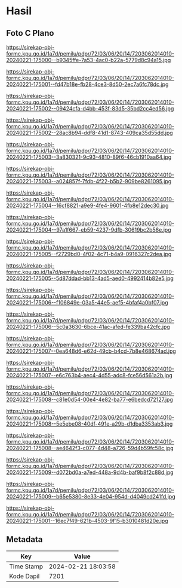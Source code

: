 # Hasil

## Foto C Plano

https://sirekap-obj-formc.kpu.go.id/1a7d/pemilu/pdpr/72/03/06/20/14/7203062014010-20240221-175000--b9345ffe-7a53-4ac0-b22a-5779d8c94a15.jpg

https://sirekap-obj-formc.kpu.go.id/1a7d/pemilu/pdpr/72/03/06/20/14/7203062014010-20240221-175001--fd47b18e-fb28-4ce3-8d50-2ec7a6fc78dc.jpg

https://sirekap-obj-formc.kpu.go.id/1a7d/pemilu/pdpr/72/03/06/20/14/7203062014010-20240221-175002--09424cfa-d4bb-453f-83d5-35bd2cc4ed56.jpg

https://sirekap-obj-formc.kpu.go.id/1a7d/pemilu/pdpr/72/03/06/20/14/7203062014010-20240221-175002--28ac8b94-ddf8-41d1-8743-409ca35d55dd.jpg

https://sirekap-obj-formc.kpu.go.id/1a7d/pemilu/pdpr/72/03/06/20/14/7203062014010-20240221-175003--3a830321-9c93-4810-89f6-46cb1910aa64.jpg

https://sirekap-obj-formc.kpu.go.id/1a7d/pemilu/pdpr/72/03/06/20/14/7203062014010-20240221-175003--a024857f-7fdb-4f22-b5b2-909be8261095.jpg

https://sirekap-obj-formc.kpu.go.id/1a7d/pemilu/pdpr/72/03/06/20/14/7203062014010-20240221-175004--16cf8821-a9e9-4fe4-9601-4fb8e12dec30.jpg

https://sirekap-obj-formc.kpu.go.id/1a7d/pemilu/pdpr/72/03/06/20/14/7203062014010-20240221-175004--97a1f667-eb59-4237-9dfb-30619bc2b56e.jpg

https://sirekap-obj-formc.kpu.go.id/1a7d/pemilu/pdpr/72/03/06/20/14/7203062014010-20240221-175005--f2729bd0-4f02-4c71-b4a9-0916327c2dea.jpg

https://sirekap-obj-formc.kpu.go.id/1a7d/pemilu/pdpr/72/03/06/20/14/7203062014010-20240221-175005--5d87ddad-bb13-4ad5-aed0-4992414b82e5.jpg

https://sirekap-obj-formc.kpu.go.id/1a7d/pemilu/pdpr/72/03/06/20/14/7203062014010-20240221-175006--f106849e-03a5-44e5-aef5-4bfaf4a0bf07.jpg

https://sirekap-obj-formc.kpu.go.id/1a7d/pemilu/pdpr/72/03/06/20/14/7203062014010-20240221-175006--5c0a3630-6bce-41ac-afed-fe339ba42cfc.jpg

https://sirekap-obj-formc.kpu.go.id/1a7d/pemilu/pdpr/72/03/06/20/14/7203062014010-20240221-175007--0ea648d6-e62d-49cb-b4cd-7b8e468674ad.jpg

https://sirekap-obj-formc.kpu.go.id/1a7d/pemilu/pdpr/72/03/06/20/14/7203062014010-20240221-175007--e6c763b4-aec4-4d55-adc8-fce56d561a2b.jpg

https://sirekap-obj-formc.kpu.go.id/1a7d/pemilu/pdpr/72/03/06/20/14/7203062014010-20240221-175008--c81e0d54-00e4-4e82-ba77-e6bedcd72127.jpg

https://sirekap-obj-formc.kpu.go.id/1a7d/pemilu/pdpr/72/03/06/20/14/7203062014010-20240221-175008--5e5ebe08-40df-491e-a29b-d1dba3353ab3.jpg

https://sirekap-obj-formc.kpu.go.id/1a7d/pemilu/pdpr/72/03/06/20/14/7203062014010-20240221-175008--ae4642f3-c077-4d48-a726-59d4b59fc58c.jpg

https://sirekap-obj-formc.kpu.go.id/1a7d/pemilu/pdpr/72/03/06/20/14/7203062014010-20240221-175009--d072bd0a-a7ed-448a-9d4b-baf9b8f2c88d.jpg

https://sirekap-obj-formc.kpu.go.id/1a7d/pemilu/pdpr/72/03/06/20/14/7203062014010-20240221-175009--b65e5380-8e33-4e04-954d-d4049cd241fd.jpg

https://sirekap-obj-formc.kpu.go.id/1a7d/pemilu/pdpr/72/03/06/20/14/7203062014010-20240221-175001--16ec7f49-621b-4503-9f15-b3010481d20e.jpg


## Metadata

| Key        | Value               |
| ---------- | ------------------- |
| Time Stamp | 2024-02-21 18:03:58 |
| Kode Dapil | 7201                |



